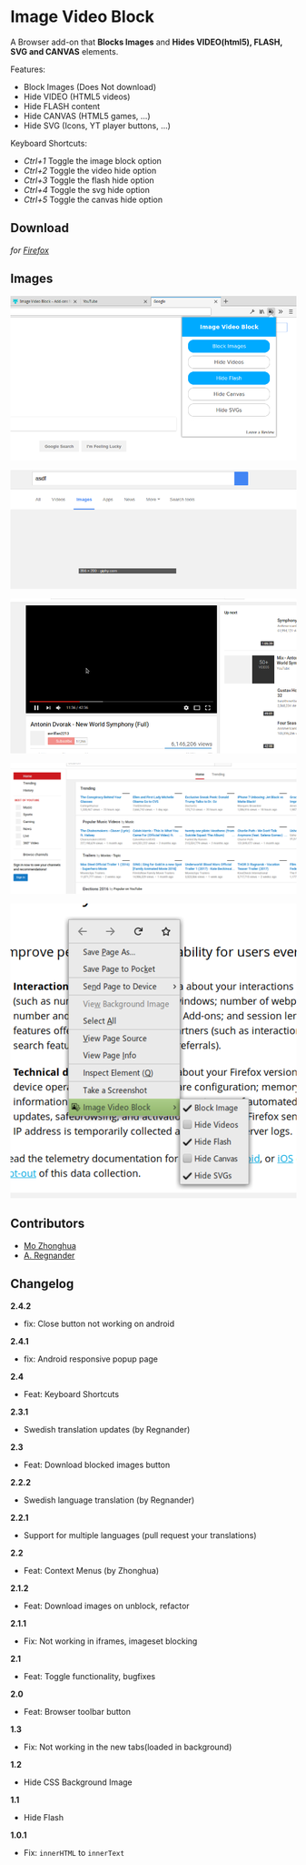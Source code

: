 # Image Video Block

A Browser add-on that **Blocks Images** and **Hides VIDEO(html5), FLASH, SVG and CANVAS** elements.

Features:

- Block Images (Does Not download)
- Hide VIDEO (HTML5 videos)
- Hide FLASH content
- Hide CANVAS (HTML5 games, ...)
- Hide SVG (Icons, YT player buttons, ...)

Keyboard Shortcuts:

- *Ctrl+1* Toggle the image block option
- *Ctrl+2* Toggle the video hide option
- *Ctrl+3* Toggle the flash hide option
- *Ctrl+4* Toggle the svg hide option
- *Ctrl+5* Toggle the canvas hide option


## Download

*for [Firefox](https://addons.mozilla.org/en-US/firefox/addon/image-video-block/)*


## Images

![](/images/popup.png "Browser toolbar button")

![](/images/gi_block_images.png "Blocks images on Google Images")

![](/images/yt_hide_video.png "Hides HTML5 Videos on YouTube")

![](/images/yt_image_block.png "Hides images on YouTube")

![](/images/context_menus.png "Context Menus")


## Contributors

- [Mo Zhonghua](https://github.com/MoZhonghua)
- [A. Regnander](https://github.com/Regnander)


## Changelog

**2.4.2**
- fix: Close button not working on android

**2.4.1**
- fix: Android responsive popup page

**2.4**
- Feat: Keyboard Shortcuts

**2.3.1**
- Swedish translation updates (by Regnander)

**2.3**
- Feat: Download blocked images button

**2.2.2**
- Swedish language translation (by Regnander)

**2.2.1**
- Support for multiple languages (pull request your translations)

**2.2**
- Feat: Context Menus (by Zhonghua)

**2.1.2**
- Feat: Download images on unblock, refactor

**2.1.1**
- Fix: Not working in iframes, imageset blocking

**2.1**
- Feat: Toggle functionality, bugfixes

**2.0**
- Feat: Browser toolbar button

**1.3**
- Fix: Not working in the new tabs(loaded in background)

**1.2**
- Hide CSS Background Image

**1.1**

- Hide Flash

**1.0.1**

- Fix: `innerHTML` to `innerText`
